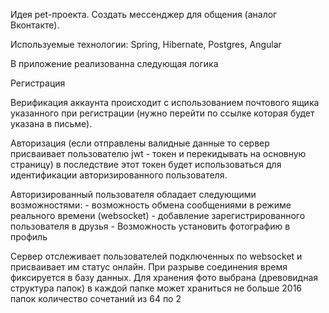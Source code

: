 

Идея pet-проекта. Создать мессенджер для общения (аналог Вконтакте).

Используемые технологии: Spring, Hibernate, Postgres, Angular

В приложение реализованна следующая логика 

Регистрация 

Верификация аккаунта происходит с использованием почтового ящика указанного при регистрации (нужно перейти по ссылке которая будет указана в письме).

Авторизация (если отправлены валидные данные то  сервер присваивает пользователю jwt - токен  и перекидывать на основную страницу) в последствие этот токен будет использоваться для идентификации авторизированного пользователя.

Авторизированный пользователя  обладает следующими возможностями:
    - возможность обмена  сообщениями в режиме реального времени (websocket)
    - добавление зарегистрированного пользователя в друзья
    - Возможность установить фотографию в профиль 
        
Сервер отслеживает пользователей подключенных по websocket и присваивает им статус онлайн. При разрыве соединения время фиксируется в базу данных.
Для хранения фото выбрана (древовидная структура  папок) в каждой папке может храниться  не больше 2016 папок  количество сочетаний из 64 по 2
